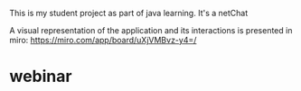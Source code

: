This is my student project as part of java learning. It's a netChat 

A visual representation of the application and its interactions is presented in miro: https://miro.com/app/board/uXjVMBvz-y4=/
# webinar

